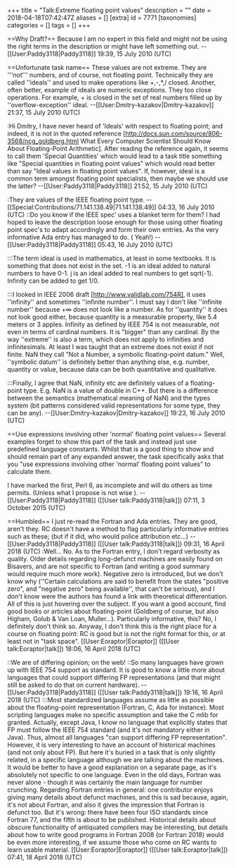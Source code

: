 +++
title = "Talk:Extreme floating point values"
description = ""
date = 2018-04-18T07:42:47Z
aliases = []
[extra]
id = 7771
[taxonomies]
categories = []
tags = []
+++

==Why Draft?==
Because I am no expert in this field and might not be using the right terms in the description or might have left something out. --[[User:Paddy3118|Paddy3118]] 19:39, 15 July 2010 (UTC)

==Unfortunate task name==
These values are not extreme. They are '''not''' numbers, and of course, not floating point. Technically they are called ''ideals'' and used to make operations like +,-,*,/ closed. Another, often better, example of ideals are numeric exceptions. They too close operations. For example, + is closed in the set of real numbers filled up by ''overflow-exception'' ideal. --[[User:Dmitry-kazakov|Dmitry-kazakov]] 21:37, 15 July 2010 (UTC)

:Hi Dmitry, I have never heard of 'Ideals' with respect to floating point; and indeed, it is not in the quoted reference [http://docs.sun.com/source/806-3568/ncg_goldberg.html What Every Computer Scientist Should Know About Floating-Point Arithmetic]. After reading the reference again, it seems to call them 'Special Quantities' which would lead to a task title something like "Special quantities in floating point values" which would read better than say "Ideal values in floating point values". If, however, ideal is a common term amongst floating point specialists, then maybe we should use the latter? --[[User:Paddy3118|Paddy3118]] 21:52, 15 July 2010 (UTC)

:They are values of the IEEE floating point type. --[[Special:Contributions/71.141.138.49|71.141.138.49]] 04:33, 16 July 2010 (UTC)
::Do you know if the IEEE spec' uses a blanket term for them? I had hoped to leave the description loose enough for those using other floating point spec's to adapt accordingly and form their own entries. As the very informative Ada entry has managed to do. ( Yeah!) --[[User:Paddy3118|Paddy3118]] 05:43, 16 July 2010 (UTC)

:::The term ideal is used in mathematics, at least in some textbooks. It is something that does not exist in the set. -1 is an ideal added to natural numbers to have 0-1. j is an ideal added to real numbers to get sqrt(-1). Infinity can be added to get 1/0.

:::I looked in IEEE 2006 draft [http://www.validlab.com/754R], it uses ''infinity'' and sometimes ''infinite number''. I must say I don't like ''infinite number'' because +∞ does not look like a number. As for ''quantity'' it does not look good either, because quantity is a measurable property, like 5.4 meters or 3 apples. Infinity as defined by IEEE 754 is not measurable, not even in terms of cardinal numbers. It is "bigger" than any cardinal. By the way ''extreme'' is also a term, which does not apply to infinities and infinitesimals. At least I was taught that an extreme does not exist if not finite. NaN they call "Not a Number, a symbolic floating-point datum." Well, ''symbolic datum'' is definitely better than anything else, e.g. number, quantity or value, because data can be both quantitative and qualitative.

:::Finally, I agree that NaN, infinity etc are definitely values of a floating-point type. E.g. NaN is a value of double in C++. But there is a difference between the semantics (mathematical meaning of NaN) and the types system (bit patterns considered valid representations for some type, they can be any). --[[User:Dmitry-kazakov|Dmitry-kazakov]] 19:23, 16 July 2010 (UTC)

==Use expressions involving other 'normal' floating point values==
Several examples forget to show this part of the task and instead just use predefined language constants. Whilst that is a good thing to show and should remain part of any expanded answer, the task specifically asks that you "use expressions involving other 'normal' floating point values" to calculate them. 

I have marked the first, Perl 6, as incomplete and will do others as time permits. (Unless what I propose is not wise ). --[[User:Paddy3118|Paddy3118]] ([[User talk:Paddy3118|talk]]) 07:11, 3 October 2015 (UTC)

==Humbled==
I just re-read the Fortran and Ada entries. They are good, aren't they. RC doesn't have a method to flag particularly informative entries such as these; (but if it did, who would police attribution etc...) --[[User:Paddy3118|Paddy3118]] ([[User talk:Paddy3118|talk]]) 09:31, 16 April 2018 (UTC)
:Well... No. As to the Fortran entry, I don't regard verbosity as quality. Older details regarding long-defunct machines are easily found on Bisavers, and are not specific to Fortran (and writing a good summary would require much more work). Negative zero is introduced, but we don't know why (''Certain calculations are said to benefit from the states "positive zero", and "negative zero" being available'', that can't be serious), and I don't know were the authors has found a link with theoretical differentiation. All of this is just hovering over the subject. If you want a good account, find good books or articles about floating-point (Goldberg of course, but also Higham, Golub & Van Loan, Muller...). Particularly informative, this? No, I definitely don't think so. Anyway, I don't think this is the right place for a course on floating point: RC is good but is not the right format for this, or at least not in "task space". [[User:Eoraptor|Eoraptor]] ([[User talk:Eoraptor|talk]]) 18:06, 16 April 2018 (UTC)

::We are of differing opinion; on the web!
::So many languages have grown up with IEEE 754 support as standard. It is good to know a little more about languages that could support differing FP representations (and that might still be asked to do that on current hardware). --[[User:Paddy3118|Paddy3118]] ([[User talk:Paddy3118|talk]]) 19:16, 16 April 2018 (UTC)
:::Most standardized languages assume as little as possible about the floating-point representation (Fortran, C, Ada for instance). Most scripting languages make no specific assumption and take the C mlib for granted. Actually, except Java, I know no language that explicitly states that FP must follow the IEEE 754 standard (and it's not mandatory either in Java). Thus, almost all languages "can support differing FP representation". However, it is very interesting to have an account of historical machines (and not only about FP). But here it's buried in a task that is only slightly related, in a specific language although we are talking about the machines. It would be better to have a good explanation on a separate page, as it's absolutely not specific to one language. Even in the old days, Fortran was never alone - though it was certainly the main language for number crunching. Regarding Fortran entries in general: one contributor enjoys giving many details about defunct machines, and this is sad because, again, it's not about Fortran, and also it gives the impression that Fortran is defunct too. But it's wrong: there have been four ISO standards since Fortran 77, and the fifth is about to be published. Historical details about obscure functionality of antiquated compilers may be interesting, but details about how to write good programs in Fortran 2008 (or Fortran 2018) would be even more interesting, if we assume those who come on RC wants to learn usable material. [[User:Eoraptor|Eoraptor]] ([[User talk:Eoraptor|talk]]) 07:41, 18 April 2018 (UTC)
